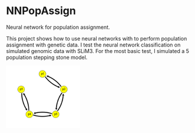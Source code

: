 # NNPopAssign
Neural network for population assignment.

This project shows how to use neural networks with to perform population assignment with genetic data. I test the neural network classification on simulated genomic data with SLiM3. For the most basic test, I simulated a 5 population stepping stone model.

<img src="./images/stepping-stone.png" alt="stepping-stone-model" width="200"/>

